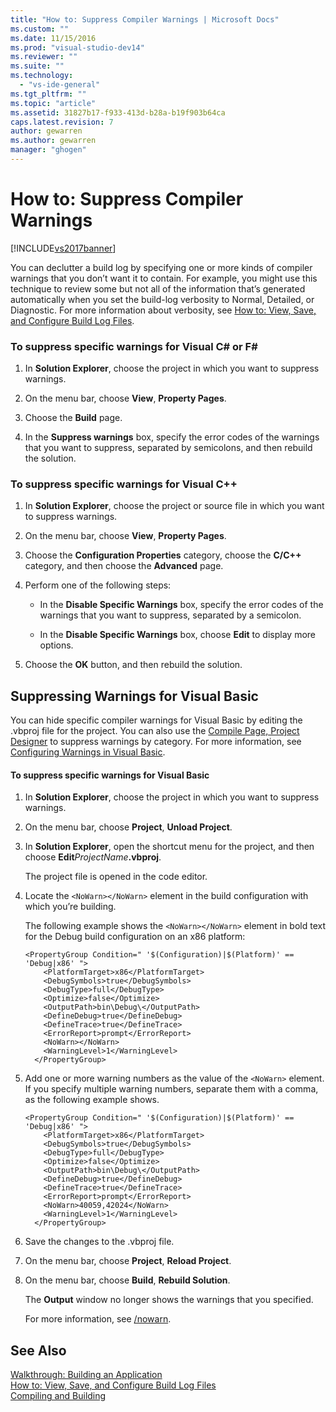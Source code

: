 ```yaml
---
title: "How to: Suppress Compiler Warnings | Microsoft Docs"
ms.custom: ""
ms.date: 11/15/2016
ms.prod: "visual-studio-dev14"
ms.reviewer: ""
ms.suite: ""
ms.technology: 
  - "vs-ide-general"
ms.tgt_pltfrm: ""
ms.topic: "article"
ms.assetid: 31827b17-f933-413d-b28a-b19f903b64ca
caps.latest.revision: 7
author: gewarren
ms.author: gewarren
manager: "ghogen"
---
```

# How to: Suppress Compiler Warnings
[!INCLUDE[vs2017banner](../includes/vs2017banner.md)]

You can declutter a build log by specifying one or more kinds of compiler warnings that you don’t want it to contain. For example, you might use this technique to review some but not all of the information that’s generated automatically when you set the build-log verbosity to Normal, Detailed, or Diagnostic. For more information about verbosity, see [How to: View, Save, and Configure Build Log Files](../ide/how-to-view-save-and-configure-build-log-files.md).  
  
### To suppress specific warnings for Visual C# or F#  
  
1.  In **Solution Explorer**, choose the project in which you want to suppress warnings.  
  
2.  On the menu bar, choose **View**, **Property Pages**.  
  
3.  Choose the **Build** page.  
  
4.  In the **Suppress warnings** box, specify the error codes of the warnings that you want to suppress, separated by semicolons, and then rebuild the solution.  
  
### To suppress specific warnings for Visual C++  
  
1.  In **Solution Explorer**, choose the project or source file in which you want to suppress warnings.  
  
2.  On the menu bar, choose **View**, **Property Pages**.  
  
3.  Choose the **Configuration Properties** category, choose the **C/C++** category, and then choose the **Advanced** page.  
  
4.  Perform one of the following steps:  
  
    -   In the **Disable Specific Warnings** box, specify the error codes of the warnings that you want to suppress, separated by a semicolon.  
  
    -   In the **Disable Specific Warnings** box, choose **Edit** to display more options.  
  
5.  Choose the **OK** button, and then rebuild the solution.  
  
## Suppressing Warnings for Visual Basic  
 You can hide specific compiler warnings for Visual Basic by editing the .vbproj file for the project. You can also use the [Compile Page, Project Designer](../ide/reference/compile-page-project-designer-visual-basic.md) to suppress warnings by category. For more information, see [Configuring Warnings in Visual Basic](../ide/configuring-warnings-in-visual-basic.md).  
  
#### To suppress specific warnings for Visual Basic  
  
1. In **Solution Explorer**, choose the project in which you want to suppress warnings.  
  
2. On the menu bar, choose **Project**, **Unload Project**.  
  
3. In **Solution Explorer**, open the shortcut menu for the project, and then choose **Edit**_ProjectName_**.vbproj**.  
  
    The project file is opened in the code editor.  
  
4. Locate the `<NoWarn></NoWarn>` element in the build configuration with which you’re building.  
  
    The following example shows the `<NoWarn></NoWarn>` element in bold text for the Debug build configuration on an x86 platform:  
  
   ```  
   <PropertyGroup Condition=" '$(Configuration)|$(Platform)' == 'Debug|x86' ">  
       <PlatformTarget>x86</PlatformTarget>  
       <DebugSymbols>true</DebugSymbols>  
       <DebugType>full</DebugType>  
       <Optimize>false</Optimize>  
       <OutputPath>bin\Debug\</OutputPath>  
       <DefineDebug>true</DefineDebug>  
       <DefineTrace>true</DefineTrace>  
       <ErrorReport>prompt</ErrorReport>  
       <NoWarn></NoWarn>  
       <WarningLevel>1</WarningLevel>  
     </PropertyGroup>  
   ```  
  
5. Add one or more warning numbers as the value of the `<NoWarn>` element. If you specify multiple warning numbers, separate them with a comma, as the following example shows.  
  
   ```  
   <PropertyGroup Condition=" '$(Configuration)|$(Platform)' == 'Debug|x86' ">  
       <PlatformTarget>x86</PlatformTarget>  
       <DebugSymbols>true</DebugSymbols>  
       <DebugType>full</DebugType>  
       <Optimize>false</Optimize>  
       <OutputPath>bin\Debug\</OutputPath>  
       <DefineDebug>true</DefineDebug>  
       <DefineTrace>true</DefineTrace>  
       <ErrorReport>prompt</ErrorReport>  
       <NoWarn>40059,42024</NoWarn>  
       <WarningLevel>1</WarningLevel>  
     </PropertyGroup>  
   ```  
  
6. Save the changes to the .vbproj file.  
  
7. On the menu bar, choose **Project**, **Reload Project**.  
  
8. On the menu bar, choose **Build**, **Rebuild Solution**.  
  
    The **Output** window no longer shows the warnings that you specified.  
  
   For more information, see [/nowarn](http://msdn.microsoft.com/library/7ebf2106-0652-4fdc-bf60-70fc86465d83).  
  
## See Also  
 [Walkthrough: Building an Application](../ide/walkthrough-building-an-application.md)   
 [How to: View, Save, and Configure Build Log Files](../ide/how-to-view-save-and-configure-build-log-files.md)   
 [Compiling and Building](../ide/compiling-and-building-in-visual-studio.md)




